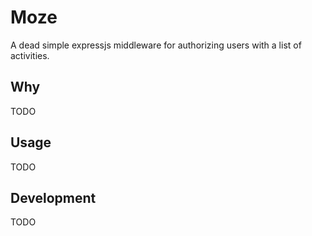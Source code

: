 Moze
====

A dead simple expressjs middleware for authorizing users with a list of
activities.

Why
---

TODO

Usage
-----

TODO

Development
-----------

TODO
